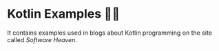 # Kotlin Examples ✍🏻
It contains examples used in blogs about Kotlin programming on the site called _Software Heaven_.
